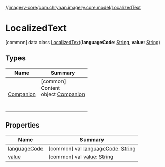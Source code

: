 //[imagery-core](../../../index.md)/[com.chrynan.imagery.core.model](../index.md)/[LocalizedText](index.md)



# LocalizedText  
 [common] data class [LocalizedText](index.md)(**languageCode**: [String](https://kotlinlang.org/api/latest/jvm/stdlib/kotlin/-string/index.html), **value**: [String](https://kotlinlang.org/api/latest/jvm/stdlib/kotlin/-string/index.html))   


## Types  
  
|  Name |  Summary | 
|---|---|
| <a name="com.chrynan.imagery.core.model/LocalizedText.Companion///PointingToDeclaration/"></a>[Companion](-companion/index.md)| <a name="com.chrynan.imagery.core.model/LocalizedText.Companion///PointingToDeclaration/"></a>[common]  <br>Content  <br>object [Companion](-companion/index.md)  <br><br><br>|


## Properties  
  
|  Name |  Summary | 
|---|---|
| <a name="com.chrynan.imagery.core.model/LocalizedText/languageCode/#/PointingToDeclaration/"></a>[languageCode](language-code.md)| <a name="com.chrynan.imagery.core.model/LocalizedText/languageCode/#/PointingToDeclaration/"></a> [common] val [languageCode](language-code.md): [String](https://kotlinlang.org/api/latest/jvm/stdlib/kotlin/-string/index.html)   <br>|
| <a name="com.chrynan.imagery.core.model/LocalizedText/value/#/PointingToDeclaration/"></a>[value](value.md)| <a name="com.chrynan.imagery.core.model/LocalizedText/value/#/PointingToDeclaration/"></a> [common] val [value](value.md): [String](https://kotlinlang.org/api/latest/jvm/stdlib/kotlin/-string/index.html)   <br>|

